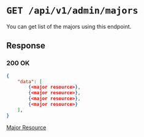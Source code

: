# `GET /api/v1/admin/majors`
You can get list of the majors using this endpoint.


## Response

### 200 OK

```json
{
    "data": [
        {<major resource>},
        {<major resource>},
        {<major resource>},
        {<major resource>}
    ],
}
```

[Major Resource](../../resources/major.md)
